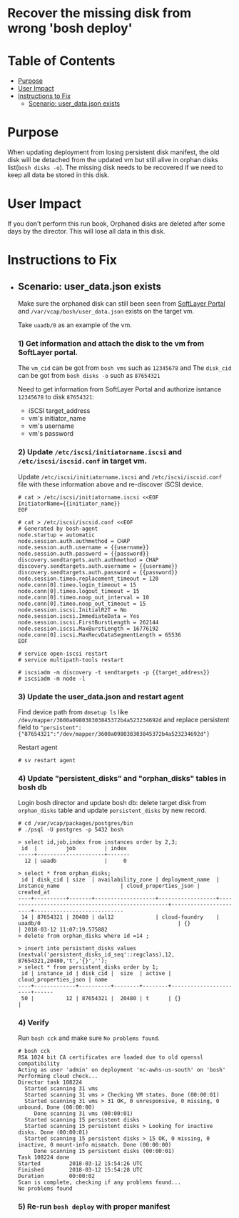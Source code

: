 # Recover the missing disk from wrong 'bosh deploy'

# Table of Contents

- [Purpose](#purpose)
- [User Impact](#user_impact)
- [Instructions to Fix](#instructions)
  - [Scenario: user_data.json exists](#scenario1)

# <a id="purpose"></a>Purpose
When updating deployment from losing persistent disk manifest, the old disk will be detached from the updated vm but still alive in orphan disks list(`bosh disks -o`). The missing disk needs to be recovered if we need to keep all data be stored in this disk.

# <a id="user_impact"></a>User Impact
If you don't perform this run book, Orphaned disks are deleted after some days by the director. This will lose all data in this disk.

# <a id="instructions"></a>Instructions to Fix

- ## <a id="scenario"></a>Scenario: user_data.json exists

    Make sure the orphaned disk can still been seen from [SoftLayer Portal](https://control.softlayer.com) and `/var/vcap/bosh/user_data.json` exists on the target vm.

    Take `uaadb/0` as an example of the vm.

    ### 1) Get information and attach the disk to the vm from SoftLayer portal.

    The `vm_cid` can be got from `bosh vms` such as `12345678` and The `disk_cid` can be got from `bosh disks -o` such as `87654321`

    Need to get information from SoftLayer Portal and authorize isntance `12345678`  to disk `87654321`:
    - iSCSI target_address
    - vm's initiator_name
    - vm's username
    - vm's password

    ### 2) Update `/etc/iscsi/initiatorname.iscsi` and `/etc/iscsi/iscsid.conf` in target vm.

    Update `/etc/iscsi/initiatorname.iscsi` and `/etc/iscsi/iscsid.conf` file with these information above and re-discover iSCSI device.
    ```
    # cat > /etc/iscsi/initiatorname.iscsi <<EOF
    InitiatorName={{initiator_name}}
    EOF

    # cat > /etc/iscsi/iscsid.conf <<EOF
    # Generated by bosh-agent
    node.startup = automatic
    node.session.auth.authmethod = CHAP
    node.session.auth.username = {{username}}
    node.session.auth.password = {{password}}
    discovery.sendtargets.auth.authmethod = CHAP
    discovery.sendtargets.auth.username = {{username}}
    discovery.sendtargets.auth.password = {{password}}
    node.session.timeo.replacement_timeout = 120
    node.conn[0].timeo.login_timeout = 15
    node.conn[0].timeo.logout_timeout = 15
    node.conn[0].timeo.noop_out_interval = 10
    node.conn[0].timeo.noop_out_timeout = 15
    node.session.iscsi.InitialR2T = No
    node.session.iscsi.ImmediateData = Yes
    node.session.iscsi.FirstBurstLength = 262144
    node.session.iscsi.MaxBurstLength = 16776192
    node.conn[0].iscsi.MaxRecvDataSegmentLength = 65536
    EOF

    # service open-iscsi restart
    # service multipath-tools restart

    # iscsiadm -m discovery -t sendtargets -p {{target_address}}
    # iscsiadm -m node -l
    ```

    ### 3) Update the user_data.json and restart agent

    Find device path from `dmsetup ls` like `/dev/mapper/3600a098038303845372b4a523234692d` and replace persistent field to `"persistent":{"87654321":"/dev/mapper/3600a098038303845372b4a523234692d"}`

    Restart agent
    ```
    # sv restart agent
    ```

    ### 4) Update "persistent_disks" and "orphan_disks" tables in bosh db
    Login bosh director and update bosh db: delete target disk from `orphan_disks` table and update `persistent_disks` by new record.

    ```
    # cd /var/vcap/packages/postgres/bin
    # ./psql -U postgres -p 5432 bosh

    > select id,job,index from instances order by 2,3;
     id  |         job         | index
    -----+---------------------+-------
      12 | uaadb               |     0

    > select * from orphan_disks;
     id | disk_cid | size  | availability_zone | deployment_name  |                   instance_name                   | cloud_properties_json |         created_at
    ----+----------+-------+-------------------+------------------+---------------------------------------------------+-----------------------+----------------------------
     14 | 87654321 | 20480 | dal12             | cloud-foundry    | uaadb/0                                           | {}                    | 2018-03-12 11:07:19.575882
    > delete from orphan_disks where id =14 ;

    > insert into persistent_disks values (nextval('persistent_disks_id_seq'::regclass),12, 87654321,20480,'t','{}','');
    > select * from persistent_disks order by 1;
     id | instance_id | disk_cid |  size  | active | cloud_properties_json | name
    ----+-------------+----------+--------+--------+-----------------------+------
     50 |          12 | 87654321 |  20480 | t      | {}                    |

    ```

    ### 4) Verify

    Run `bosh cck` and make sure `No problems found`.
    ```
    # bosh cck
    RSA 1024 bit CA certificates are loaded due to old openssl compatibility
    Acting as user 'admin' on deployment 'nc-awhs-us-south' on 'bosh'
    Performing cloud check...
    Director task 108224
      Started scanning 31 vms
      Started scanning 31 vms > Checking VM states. Done (00:00:01)
      Started scanning 31 vms > 31 OK, 0 unresponsive, 0 missing, 0 unbound. Done (00:00:00)
         Done scanning 31 vms (00:00:01)
      Started scanning 15 persistent disks
      Started scanning 15 persistent disks > Looking for inactive disks. Done (00:00:01)
      Started scanning 15 persistent disks > 15 OK, 0 missing, 0 inactive, 0 mount-info mismatch. Done (00:00:00)
         Done scanning 15 persistent disks (00:00:01)
    Task 108224 done
    Started         2018-03-12 15:54:26 UTC
    Finished        2018-03-12 15:54:28 UTC
    Duration        00:00:02
    Scan is complete, checking if any problems found...
    No problems found
    ```

    ### 5) Re-run `bosh deploy` with proper manifest
